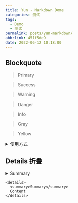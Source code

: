 ```yaml
---
title: Yun - Markdown Dome
categories: 测试
tags:
  - Demo
  - 测试
permalink: posts/yun-markdown/
abbrlink: 451f5de9
date: 2022-06-12 10:18:00
---
```


## Blockquote

> Primary

<div class="success">

> Success

</div>

<div class="warning">

> Warning

</div>

<div class="danger">

> Danger

</div>

<div class="info">

> Info

</div>

<div class="gray">

> Gray

</div>

<div class="yellow">

> Yellow

</div>

<details>
  <summary>使用方式</summary>

    > Primary

    <div class="success">

    > Success

    </div>

    <div class="warning">

    > Warning

    </div>

    <div class="danger">

    > Danger

    </div>

    <div class="info">

    > Info

    </div>

    <div class="gray">

    > Gray

    </div>

    <div class="yellow">

    > Yellow

    </div>
    
</details>

## Details 折叠

<details>
  <summary>Summary</summary>
  Content
</details>

```
<details>
  <summary>Summary</summary>
  Content
</details>
```